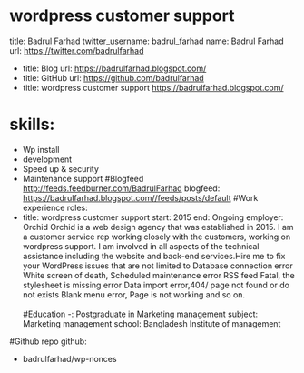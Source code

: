 # wordpress customer support
title: Badrul Farhad
twitter_username: badrul_farhad
name: Badrul Farhad
url: https://twitter.com/badrulfarhad
 - title: Blog
   url: https://badrulfarhad.blogspot.com/
 - title: GitHub
   url: https://github.com/badrulfarhad
 - title: wordpress customer support
 https://badrulfarhad.blogspot.com/
# skills:
 - Wp install
 - development
 - Speed up & security
 - Maintenance support
#Blogfeed
http://feeds.feedburner.com/BadrulFarhad
blogfeed: https://badrulfarhad.blogspot.com//feeds/posts/default
#Work experience
roles:
 - title: wordpress customer support
   start: 2015
   end: Ongoing
   employer: Orchid
Orchid is a web design agency that was established in 2015. I am a customer service rep working closely with the customers, working on wordpress support. I am involved in all aspects of the technical assistance including the website and back-end services.Hire me to fix  your WordPress issues  that are not limited to
Database connection error White screen of death, Scheduled maintenance error RSS feed Fatal, the stylesheet is missing error Data import error,404/ page not found or do not exists Blank menu error, Page is not working and so on.<br> </br>
#Education 
 -: Postgraduate in Marketing management
   subject: Marketing management
   school: Bangladesh Institute of management

#Github repo
github:
- badrulfarhad/wp-nonces 
 
